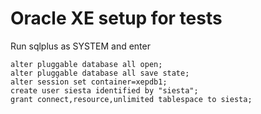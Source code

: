 # Oracle XE setup for tests

Run sqlplus as SYSTEM and enter

```
alter pluggable database all open;
alter pluggable database all save state;
alter session set container=xepdb1;
create user siesta identified by "siesta";
grant connect,resource,unlimited tablespace to siesta;
```

